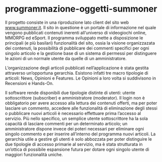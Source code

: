# programmazione-oggetti-summoner
Il progetto consiste in una riproduzione lato client del sito web www.summoner.it. Il sito in questione è un portale di informazione nel quale vengono pubblicati contenuti inerenti all’universo di videogiochi online, MMORPG ed eSport. Il programma sviluppato mette a disposizione le principali (e più basilari) funzionalità del sito, ossia la visione organizzazata dei contenuti, la possibilità di pubblicare dei commenti specifici per ogni singolo articolo e la gestione base di un sistema di permessi per distinguere le azioni di un normale utente da quelle di un amministratore.

L’organizzazione degli articoli pubblicati nell’applicazione è stata gestita attraverso un’opportuna gerarchia. Esistono infatti tre macro tipologie di articoli: News, Opinioni e Features. Le Opinioni a loro volta si suddivisono in Recensioni e Hands-On.

Il software rende disponibili due tipologie distinte di utenti: utente sottoscrittore (subscriber) e amministratore (moderator). Il login non è obbligatorio per avere accesso alla lettura dei contenuti offerti, ma per poter lasciare un commento, accedere alle funzionalità di eliminazione degli stessi o pubblicare nuovi articoli è necessario effettuare prima l’accesso al servizio. Più nello specifico, un semplice utente sottoscrittore ha la sola capacità di lasciare commenti per un determinato articolo; un amministratore dispone invece dei poteri necessari per eliminare ogni singolo commento e per inserire all’interno del programma nuovi articoli. La gerarchia utile a gestire gli utenti è solo abbozzata per poter distinguire le due tipologie di accesso primarie al servizio, ma è stata strutturata in un’ottica di possibile espansione futura per dotare ogni singolo utente di maggiori funzionalità uniche.
